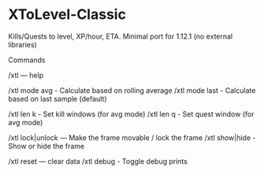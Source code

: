 # XToLevel-Classic
Kills/Quests to level, XP/hour, ETA. Minimal port for 1.12.1 (no external libraries)

Commands

/xtl — help

/xtl mode avg - Calculate based on rolling average
/xtl mode last - Calculate based on last sample (default)

/xtl len k <n> - Set kill windows (for avg mode)
/xtl len q <n> - Set quest window (for avg mode)

/xtl lock|unlock — Make the frame movable / lock the frame
/xtl show|hide - Show or hide the frame

/xtl reset — clear data
/xtl debug - Toggle debug prints

